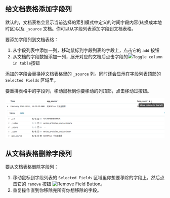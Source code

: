 ## 给文档表格添加字段列

默认的，文档表格会显示当前选择的索引模式中定义的时间字段内容\(转换成本地时区\)以及 `_source` 文档。你可以从字段列表添加字段到文档表格。

要添加字段列到文档表格：

1. 从字段列表中添加一列，移动鼠标到字段列表的字段上，点击它的 `add` 按钮
2. 从文档的字段数据添加一列，展开对应的文档后点击字段的![](https://www.elastic.co/guide/en/kibana/current/images/add-column-button.png)`Toggle column in table`按钮

添加的字段会替换掉文档表格里的 `_source` 列。同时还会显示在字段列表顶部的 `Selected Fields` 区域里。

要重排表格中的字段列，移动鼠标到你要移动的列顶部，点击移动过按钮。

![](/assets/import11.png)

## 从文档表格删除字段列

要从文档表格删除字段列：

1. 移动鼠标到字段列表的 `Selected Fields` 区域里你想要移除的字段上，然后点击它的 `remove` 按钮 ![Remove Field Button](http://www.elasticsearch.org/guide/en/kibana/current/images/RemoveFieldButton.jpg)。
2. 重复操作直到你移除完所有你想移除的字段。



